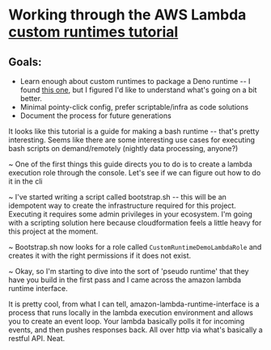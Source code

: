 # Working through the AWS Lambda [custom runtimes tutorial](https://docs.aws.amazon.com/lambda/latest/dg/runtimes-walkthrough.html)

## Goals:

- Learn enough about custom runtimes to package a Deno runtime -- I found [this one](https://github.com/hayd/deno-lambda), but I figured I'd like to understand what's going on a bit better.
- Minimal pointy-click config, prefer scriptable/infra as code solutions
- Document the process for future generations

It looks like this tutorial is a guide for making a bash runtime -- that's pretty interesting. Seems like there are some interesting use cases for executing bash scripts on demand/remotely (nightly data processing, anyone?)

~
One of the first things this guide directs you to do is to create a lambda execution role through the console. Let's see if we can figure out how to do it in the cli

~
I've started writing a script called bootstrap.sh -- this will be an idempotent way to create the infrastructure required for this project. Executing it requires some admin privileges in your ecosystem. I'm going with a scripting solution here because cloudformation feels a little heavy for this project at the moment.

~
Bootstrap.sh now looks for a role called `CustomRuntimeDemoLambdaRole` and creates it with the right permissions if it does not exist.

~
Okay, so I'm starting to dive into the sort of 'pseudo runtime' that they have you build in the first pass and I came across the amazon lambda runtime interface.

It is pretty cool, from what I can tell, amazon-lambda-runtime-interface is a process that runs locally in the lambda execution environment and allows you to create an event loop. Your lambda basically polls it for incoming events, and then pushes responses back. All over http via what's basically a restful API. Neat.
